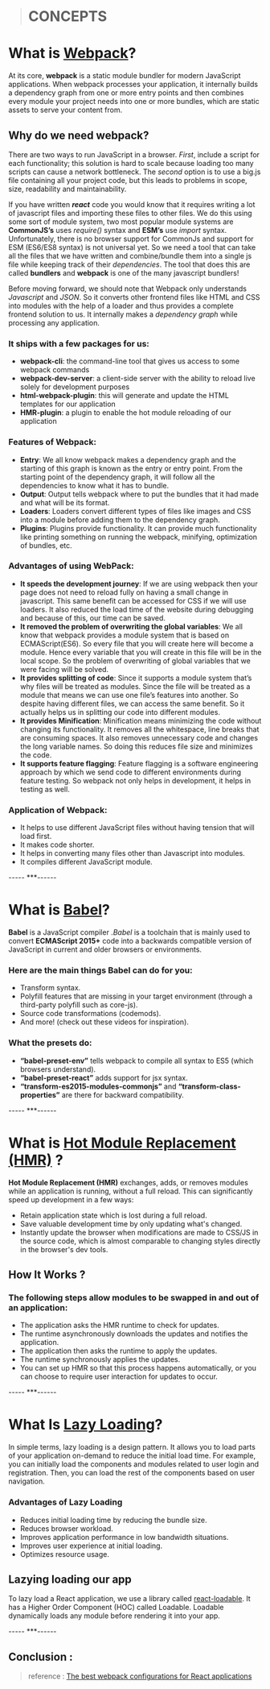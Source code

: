 > # CONCEPTS

# What is [Webpack](https://webpack.js.org/concepts/)?

At its core, **webpack** is a static module bundler for modern JavaScript applications. When webpack processes your application, it internally builds a dependency graph from one or more entry points and then combines every module your project needs into one or more bundles, which are static assets to serve your content from.

## Why do we need webpack?

There are two ways to run JavaScript in a browser. _First_, include a script for each functionality; this solution is hard to scale because loading too many scripts can cause a network bottleneck. The _second_ option is to use a big.js file containing all your project code, but this leads to problems in scope, size, readability and maintainability.

If you have written **_react_** code you would know that it requires writing a lot of javascript files and importing these files to other files. We do this using some sort of module system, two most popular module systems are **CommonJS’s** uses _require()_ syntax and **ESM’s** use _import_ syntax. Unfortunately, there is no browser support for CommonJs and support for ESM (ES6/ES8 syntax) is not universal yet. So we need a tool that can take all the files that we have written and combine/bundle them into a single js file while keeping track of their _dependencies_. The tool that does this are called **bundlers** and **webpack** is one of the many javascript bundlers!

Before moving forward, we should note that Webpack only understands _Javascript_ and _JSON_. So it converts other frontend files like HTML and CSS into modules with the help of a loader and thus provides a complete frontend solution to us. It internally makes a _dependency graph_ while processing any application.

### It ships with a few packages for us:

- **webpack-cli**: the command-line tool that gives us access to some webpack commands
- **webpack-dev-server**: a client-side server with the ability to reload live solely for development purposes
- **html-webpack-plugin**: this will generate and update the HTML templates for our application
- **HMR-plugin**: a plugin to enable the hot module reloading of our application

### Features of Webpack:

- **Entry**: We all know webpack makes a dependency graph and the starting of this graph is known as the entry or entry point. From the starting point of the dependency graph, it will follow all the dependencies to know what it has to bundle.
- **Output**: Output tells webpack where to put the bundles that it had made and what will be its format.
- **Loaders**: Loaders convert different types of files like images and CSS into a module before adding them to the dependency graph.
- **Plugins**: Plugins provide functionality. It can provide much functionality like printing something on running the webpack, minifying, optimization of bundles, etc.

### Advantages of using WebPack:

- **It speeds the development journey**: If we are using webpack then your page does not need to reload fully on having a small change in javascript. This same benefit can be accessed for CSS if we will use loaders. It also reduced the load time of the website during debugging and because of this, our time can be saved.
- **It removed the problem of overwriting the global variables**: We all know that webpack provides a module system that is based on ECMAScript(ES6). So every file that you will create here will become a module. Hence every variable that you will create in this file will be in the local scope. So the problem of overwriting of global variables that we were facing will be solved.
- **It provides splitting of code**: Since it supports a module system that’s why files will be treated as modules. Since the file will be treated as a module that means we can use one file’s features into another. So despite having different files, we can access the same benefit. So it actually helps us in splitting our code into different modules.
- **It provides Minification**: Minification means minimizing the code without changing its functionality. It removes all the whitespace, line breaks that are consuming spaces. It also removes unnecessary code and changes the long variable names. So doing this reduces file size and minimizes the code.
- **It supports feature flagging**: Feature flagging is a software engineering approach by which we send code to different environments during feature testing. So webpack not only helps in development, it helps in testing as well.

### Application of Webpack:

- It helps to use different JavaScript files without having tension that will load first.
- It makes code shorter.
- It helps in converting many files other than Javascript into modules.
- It compiles different JavaScript module.

----- \*\*\*------

# What is [Babel](https://babeljs.io/docs/)?

**Babel** is a JavaScript compiler ._Babel_ is a toolchain that is mainly used to convert **ECMAScript 2015+** code into a backwards compatible version of JavaScript in current and older browsers or environments.

### Here are the main things Babel can do for you:

- Transform syntax.
- Polyfill features that are missing in your target environment (through a third-party polyfill such as core-js).
- Source code transformations (codemods).
- And more! (check out these videos for inspiration).

### What the presets do:

- **“babel-preset-env”** tells webpack to compile all syntax to ES5 (which browsers understand).
- **“babel-preset-react”** adds support for jsx syntax.
- **“transform-es2015-modules-commonjs”** and **“transform-class-properties”** are there for backward compatibility.

----- \*\*\*------

# What is [Hot Module Replacement (HMR)](https://webpack.js.org/concepts/hot-module-replacement/) ?

**Hot Module Replacement (HMR)** exchanges, adds, or removes modules while an application is running, without a full reload. This can significantly speed up development in a few ways:

- Retain application state which is lost during a full reload.
- Save valuable development time by only updating what's changed.
- Instantly update the browser when modifications are made to CSS/JS in the source code, which is almost comparable to changing styles directly in the browser's dev tools.

## How It Works ?

### The following steps allow modules to be swapped in and out of an application:

- The application asks the HMR runtime to check for updates.
- The runtime asynchronously downloads the updates and notifies the application.
- The application then asks the runtime to apply the updates.
- The runtime synchronously applies the updates.
- You can set up HMR so that this process happens automatically, or you can choose to require user interaction for updates to occur.

----- \*\*\*------

# What Is [Lazy Loading](https://www.syncfusion.com/blogs/post/lazy-loading-with-react.aspx)?

In simple terms, lazy loading is a design pattern. It allows you to load parts of your application on-demand to reduce the initial load time. For example, you can initially load the components and modules related to user login and registration. Then, you can load the rest of the components based on user navigation.

### Advantages of Lazy Loading

- Reduces initial loading time by reducing the bundle size.
- Reduces browser workload.
- Improves application performance in low bandwidth situations.
- Improves user experience at initial loading.
- Optimizes resource usage.

## Lazying loading our app

To lazy load a React application, we use a library called [react-loadable](https://github.com/jamiebuilds/react-loadable). It has a Higher Order Component (HOC) called Loadable. Loadable dynamically loads any module before rendering it into your app.

----- \*\*\*------

## Conclusion :

> reference : [The best webpack configurations for React applications](https://blog.logrocket.com/versatile-webpack-configurations-react-application/)
